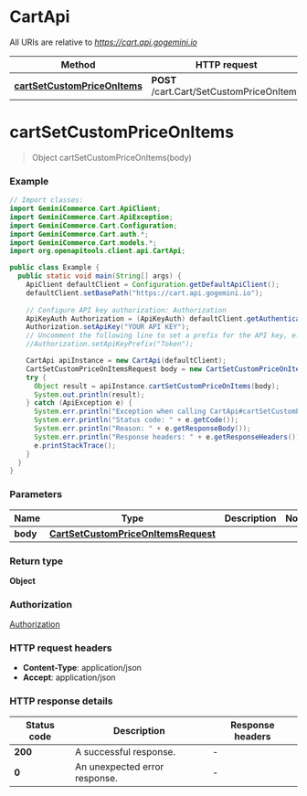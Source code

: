 # CartApi

All URIs are relative to *https://cart.api.gogemini.io*

| Method | HTTP request | Description |
|------------- | ------------- | -------------|
| [**cartSetCustomPriceOnItems**](CartApi.md#cartSetCustomPriceOnItems) | **POST** /cart.Cart/SetCustomPriceOnItems |  |


<a id="cartSetCustomPriceOnItems"></a>
# **cartSetCustomPriceOnItems**
> Object cartSetCustomPriceOnItems(body)



### Example
```java
// Import classes:
import GeminiCommerce.Cart.ApiClient;
import GeminiCommerce.Cart.ApiException;
import GeminiCommerce.Cart.Configuration;
import GeminiCommerce.Cart.auth.*;
import GeminiCommerce.Cart.models.*;
import org.openapitools.client.api.CartApi;

public class Example {
  public static void main(String[] args) {
    ApiClient defaultClient = Configuration.getDefaultApiClient();
    defaultClient.setBasePath("https://cart.api.gogemini.io");
    
    // Configure API key authorization: Authorization
    ApiKeyAuth Authorization = (ApiKeyAuth) defaultClient.getAuthentication("Authorization");
    Authorization.setApiKey("YOUR API KEY");
    // Uncomment the following line to set a prefix for the API key, e.g. "Token" (defaults to null)
    //Authorization.setApiKeyPrefix("Token");

    CartApi apiInstance = new CartApi(defaultClient);
    CartSetCustomPriceOnItemsRequest body = new CartSetCustomPriceOnItemsRequest(); // CartSetCustomPriceOnItemsRequest | 
    try {
      Object result = apiInstance.cartSetCustomPriceOnItems(body);
      System.out.println(result);
    } catch (ApiException e) {
      System.err.println("Exception when calling CartApi#cartSetCustomPriceOnItems");
      System.err.println("Status code: " + e.getCode());
      System.err.println("Reason: " + e.getResponseBody());
      System.err.println("Response headers: " + e.getResponseHeaders());
      e.printStackTrace();
    }
  }
}
```

### Parameters

| Name | Type | Description  | Notes |
|------------- | ------------- | ------------- | -------------|
| **body** | [**CartSetCustomPriceOnItemsRequest**](CartSetCustomPriceOnItemsRequest.md)|  | |

### Return type

**Object**

### Authorization

[Authorization](../README.md#Authorization)

### HTTP request headers

 - **Content-Type**: application/json
 - **Accept**: application/json

### HTTP response details
| Status code | Description | Response headers |
|-------------|-------------|------------------|
| **200** | A successful response. |  -  |
| **0** | An unexpected error response. |  -  |

